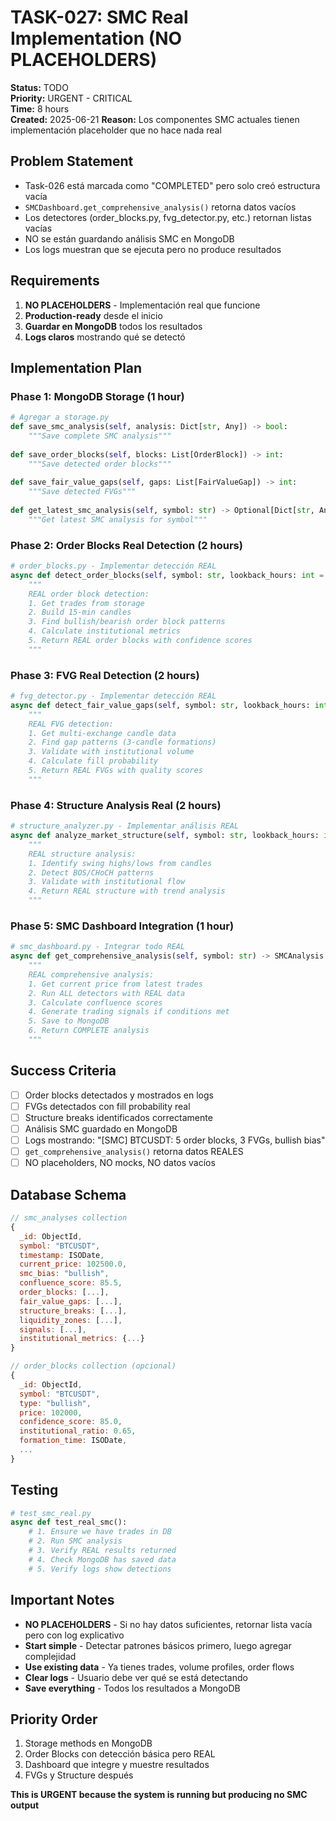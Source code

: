 # TASK-027: SMC Real Implementation (NO PLACEHOLDERS)

**Status:** TODO  
**Priority:** URGENT - CRITICAL  
**Time:** 8 hours  
**Created:** 2025-06-21
**Reason:** Los componentes SMC actuales tienen implementación placeholder que no hace nada real

## Problem Statement
- Task-026 está marcada como "COMPLETED" pero solo creó estructura vacía
- `SMCDashboard.get_comprehensive_analysis()` retorna datos vacíos
- Los detectores (order_blocks.py, fvg_detector.py, etc.) retornan listas vacías
- NO se están guardando análisis SMC en MongoDB
- Los logs muestran que se ejecuta pero no produce resultados

## Requirements
1. **NO PLACEHOLDERS** - Implementación real que funcione
2. **Production-ready** desde el inicio
3. **Guardar en MongoDB** todos los resultados
4. **Logs claros** mostrando qué se detectó

## Implementation Plan

### Phase 1: MongoDB Storage (1 hour)
```python
# Agregar a storage.py
def save_smc_analysis(self, analysis: Dict[str, Any]) -> bool:
    """Save complete SMC analysis"""
    
def save_order_blocks(self, blocks: List[OrderBlock]) -> int:
    """Save detected order blocks"""
    
def save_fair_value_gaps(self, gaps: List[FairValueGap]) -> int:
    """Save detected FVGs"""
    
def get_latest_smc_analysis(self, symbol: str) -> Optional[Dict[str, Any]]:
    """Get latest SMC analysis for symbol"""
```

### Phase 2: Order Blocks Real Detection (2 hours)
```python
# order_blocks.py - Implementar detección REAL
async def detect_order_blocks(self, symbol: str, lookback_hours: int = 24) -> List[OrderBlock]:
    """
    REAL order block detection:
    1. Get trades from storage
    2. Build 15-min candles
    3. Find bullish/bearish order block patterns
    4. Calculate institutional metrics
    5. Return REAL order blocks with confidence scores
    """
```

### Phase 3: FVG Real Detection (2 hours)
```python
# fvg_detector.py - Implementar detección REAL
async def detect_fair_value_gaps(self, symbol: str, lookback_hours: int = 24) -> List[FairValueGap]:
    """
    REAL FVG detection:
    1. Get multi-exchange candle data
    2. Find gap patterns (3-candle formations)
    3. Validate with institutional volume
    4. Calculate fill probability
    5. Return REAL FVGs with quality scores
    """
```

### Phase 4: Structure Analysis Real (2 hours)
```python
# structure_analyzer.py - Implementar análisis REAL
async def analyze_market_structure(self, symbol: str, lookback_hours: int = 48) -> Dict[str, Any]:
    """
    REAL structure analysis:
    1. Identify swing highs/lows from candles
    2. Detect BOS/CHoCH patterns
    3. Validate with institutional flow
    4. Return REAL structure with trend analysis
    """
```

### Phase 5: SMC Dashboard Integration (1 hour)
```python
# smc_dashboard.py - Integrar todo REAL
async def get_comprehensive_analysis(self, symbol: str) -> SMCAnalysis:
    """
    REAL comprehensive analysis:
    1. Get current price from latest trades
    2. Run ALL detectors with REAL data
    3. Calculate confluence scores
    4. Generate trading signals if conditions met
    5. Save to MongoDB
    6. Return COMPLETE analysis
    """
```

## Success Criteria
- [ ] Order blocks detectados y mostrados en logs
- [ ] FVGs detectados con fill probability real
- [ ] Structure breaks identificados correctamente
- [ ] Análisis SMC guardado en MongoDB
- [ ] Logs mostrando: "[SMC] BTCUSDT: 5 order blocks, 3 FVGs, bullish bias"
- [ ] `get_comprehensive_analysis()` retorna datos REALES
- [ ] NO placeholders, NO mocks, NO datos vacíos

## Database Schema
```javascript
// smc_analyses collection
{
  _id: ObjectId,
  symbol: "BTCUSDT",
  timestamp: ISODate,
  current_price: 102500.0,
  smc_bias: "bullish",
  confluence_score: 85.5,
  order_blocks: [...],
  fair_value_gaps: [...],
  structure_breaks: [...],
  liquidity_zones: [...],
  signals: [...],
  institutional_metrics: {...}
}

// order_blocks collection (opcional)
{
  _id: ObjectId,
  symbol: "BTCUSDT",
  type: "bullish",
  price: 102000,
  confidence_score: 85.0,
  institutional_ratio: 0.65,
  formation_time: ISODate,
  ...
}
```

## Testing
```python
# test_smc_real.py
async def test_real_smc():
    # 1. Ensure we have trades in DB
    # 2. Run SMC analysis
    # 3. Verify REAL results returned
    # 4. Check MongoDB has saved data
    # 5. Verify logs show detections
```

## Important Notes
- **NO PLACEHOLDERS** - Si no hay datos suficientes, retornar lista vacía pero con log explicativo
- **Start simple** - Detectar patrones básicos primero, luego agregar complejidad
- **Use existing data** - Ya tienes trades, volume profiles, order flows
- **Clear logs** - Usuario debe ver qué se está detectando
- **Save everything** - Todos los resultados a MongoDB

## Priority Order
1. Storage methods en MongoDB
2. Order Blocks con detección básica pero REAL
3. Dashboard que integre y muestre resultados
4. FVGs y Structure después

**This is URGENT because the system is running but producing no SMC output**
